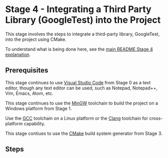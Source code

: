 # Stage 4 - Integrating a Third Party Library (GoogleTest) into the Project

This stage involves the steps to integrate a third-party library, GoogleTest, into the project using CMake.

To understand what is being done here, see the [main README Stage 4 explanation](../README.md#stage-4---integrating-a-third-party-library-googletest-into-the-project).

## Prerequisites

This stage continues to use [Visual Studio Code](https://code.visualstudio.com/) from Stage 0 as a text editor, though any text editor can be used, such as Notepad, Notepad++, Vim, Emacs, Atom, etc.

This stage continues to use the [MinGW](https://sourceforge.net/projects/mingw/) toolchain to build the project on a Windows platform from Stage 1.

Use the [GCC](https://gcc.gnu.org/) toolchain on a Linux platform or the [Clang](https://clang.llvm.org/) toolchain for cross-platform capability.

This stage contiues to use the [CMake](https://cmake.org/download/) build system generator from Stage 3.

## Steps


